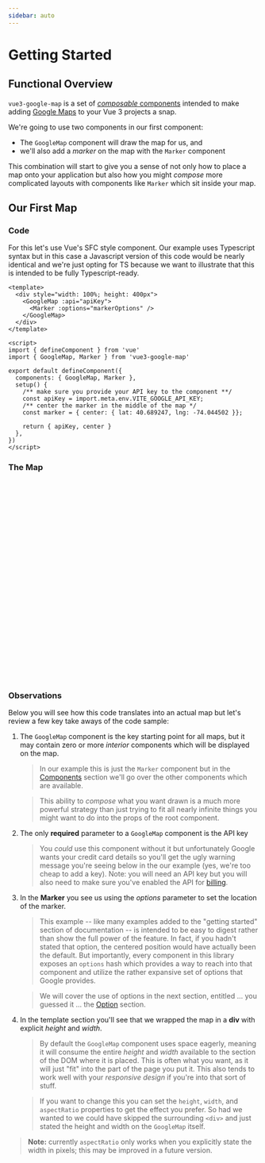 ```yaml
---
sidebar: auto
---
```

# Getting Started

## Functional Overview

`vue3-google-map` is a set of [_composable_ components](../components/) intended to make adding [Google Maps](https://developers.google.com/maps/documentation/javascript/overview) to your Vue 3 projects a snap.

We're going to use two components in our first component:

- The `GoogleMap` component will draw the map for us, and
- we'll also add a _marker_ on the map with the `Marker` component

This combination will start to give you a sense of not only how to place a map onto your application but also how you might _compose_ more complicated layouts with components like
`Marker` which sit inside your map.

## Our First Map

### Code

For this let's use Vue's SFC style component. Our example uses Typescript syntax but in this case a Javascript version of this code would be nearly identical and we're just opting for TS because we want to illustrate that this is intended to be fully Typescript-ready.

<!-- prettier-ignore -->
```vue
<template>
  <div style="width: 100%; height: 400px">
    <GoogleMap :api="apiKey">
      <Marker :options="markerOptions" />
    </GoogleMap>
  </div>
</template>

<script>
import { defineComponent } from 'vue'
import { GoogleMap, Marker } from 'vue3-google-map'

export default defineComponent({
  components: { GoogleMap, Marker },
  setup() {
    /** make sure you provide your API key to the component **/
    const apiKey = import.meta.env.VITE_GOOGLE_API_KEY;
    /** center the marker in the middle of the map */
    const marker = { center: { lat: 40.689247, lng: -74.044502 }};

    return { apiKey, center }
  },
})
</script>
```

### The Map

<div style="width: 100%; height: 400px; margin-top: 1rem">
   <GoogleMap :center="{ lat: 40.689247, lng: -74.044502 }" :zoom="15" :api="api">
     <Marker :options="{ position: { lat: 40.689247, lng: -74.044502 } }" />
   </GoogleMap>
</div>

### Observations

Below you will see how this code translates into an actual map but let's review a few key take aways of the code sample:

1. The `GoogleMap` component is the key starting point for all maps, but it may contain zero or more _interior_ components which will be displayed on the map. 

   > In our example this is just the `Marker` component but in the [Components](../components/) section we'll go over the other components which are available.

   > This ability to _compose_ what you want drawn is a much more powerful strategy than just trying to fit all nearly infinite things you might want to do into the props of the root component.

2. The only **required** parameter to a `GoogleMap` component is the API key
   
    > You _could_ use this component without it but unfortunately Google wants your credit card details so you'll get the ugly warning message you're seeing below in the our example (yes, we're too cheap to add a key). 
    > Note: you will need an API key but you will also need to make sure you've enabled the API for [billing](https://console.cloud.google.com/project/_/billing/enable).

3. In the **Marker** you see us using the _options_ parameter to set the location of the marker.

    > This example -- like many examples added to the "getting started" section of documentation -- is intended to be easy to digest rather than show the full power of the feature. In fact, if you hadn't stated that option, the centered position would have actually been the default. But importantly, every component in this library exposes an `options` hash which provides a way to reach into that component and utilize the rather expansive set of options that Google provides.

    > We will cover the use of options in the next section, entitled ... you guessed it ... the [Option](../config/) section.
  
4. In the template section you'll see that we wrapped the map in a **div** with explicit _height_ and _width_. 

    > By default the `GoogleMap` component uses space eagerly, meaning it will consume the entire _height_ and _width_ available to the section of the DOM where it is placed. This is often what you want, as it will just "fit" into the part of the page you put it. This also tends to work well with your _responsive design_ if you're into that sort of stuff.

    > If you want to change this you can set the `height`, `width`, and `aspectRatio` properties to get the effect you prefer. So had we wanted to we could have skipped the surrounding `<div>` and just stated the height and width on the `GoogleMap` itself. 

> **Note:** currently `aspectRatio` only works when you explicitly state the width in pixels; this may be improved in a future version. 


